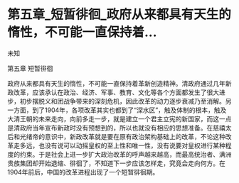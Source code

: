# 第五章_短暂徘徊_政府从来都具有天生的惰性，不可能一直保持着...

未知

第五章 短暂徘徊

政府从来都具有天生的惰性，不可能一直保持着革新创造精神。清政府通过几年新政改革，应该承认在政治、经济、军事、教育、文化等各个方面都发生了很大进步，初步摆脱义和团战争带来的深刻危机，因此改革的动力逐步衰减乃至消解。另一方面，到了1904年，各项改革其实也都到了“深水区”，触及体制的根本，触及大清王朝的未来走向，向前多走一步，就是建立一个君主立宪的新国家，而这一点是清政府当年宣布新政时没有预想到的，所以也就没有相应的思想准备。在慈禧太后和光绪帝的意识中，新政改革就是要在原有政治架构基础上的改革，不论这种改革走多远，也没有说可以动摇皇权的至上性和唯一性，没有说要对皇权进行某种程度的约束。于是社会上进一步扩大政治改革的呼声越来越高，而最高统治者、满洲贵族集团却开始退缩、徘徊了，不知道下一步应该怎样走，究竟会走向何方。在1904年前后，中国的改革进程出现了一个短暂徘徊期。